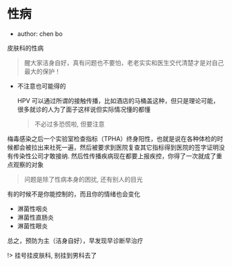 # 性病

- author: chen bo

皮肤科的性病

> 醒大家洁身自好，真有问题也不要怕，老老实实和医生交代清楚才是对自己最大的保护！

- 不注意也可能得的

  HPV 可以通过所谓的接触传播，比如酒店的马桶盖这种，但只是理论可能，很多就诊的人为了面子这样说但实际情况懂的都懂

  > 不必过多恐慌啦, 但要注意

梅毒感染之后一个实验室检查指标（TPHA）终身阳性，也就是说在各种体检的时候都会被拉出来社死一遍，然后被要求到医院复查其它指标得到医院的签字证明没有传染性公司才敢接纳. 然后性传播疾病现在都要上报疾控，你得了一次就成了重点观察的对象

> 问题是除了性病本身的困扰, 还有别人的目光

有的时候不是你能控制的，而且你的情绪也会变化

- 淋菌性咽炎
- 淋菌性直肠炎
- 淋菌性眼炎

总之，预防为主（洁身自好），早发现早诊断早治疗

!> 挂号挂皮肤科, 别挂到男科去了
